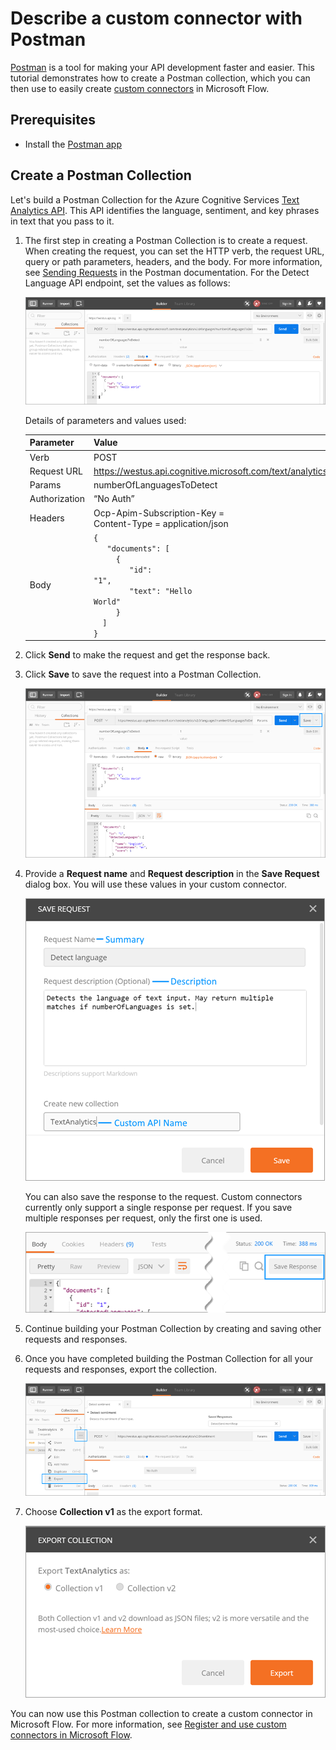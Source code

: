 <properties
	pageTitle="Describe a custom connector with Postman | Microsoft Flow"
	description="Create a Postman Collection for registering custom connectors"
	services=""
    suite="flow"
	documentationCenter=""
	authors="archnair"
	manager="anneta"
	editor=""/>

<tags
   ms.service="flow"
   ms.devlang="na"
   ms.topic="article"
   ms.tgt_pltfrm="na"
   ms.workload="na"
   ms.date="04/28/2017"
   ms.author="archanan"/>

# Describe a custom connector with Postman

[Postman](https://www.getpostman.com/) is a tool for making your API development faster and easier. This tutorial demonstrates how to create a Postman collection, which you can then use to easily create [custom connectors](register-custom-api.md) in Microsoft Flow.


## Prerequisites

- Install the [Postman app](https://www.getpostman.com/apps)


## Create a Postman Collection

Let's build a Postman Collection for the Azure Cognitive Services [Text Analytics API](https://www.microsoft.com/cognitive-services/en-us/text-analytics-api). This API identifies the language, sentiment, and key phrases in text that you pass to it.

1. The first step in creating a Postman Collection is to create a request. When creating the request, you can set the HTTP verb, the request URL, query or path parameters, headers, and the body. For more information, see [Sending Requests](https://www.getpostman.com/docs/requests) in the Postman documentation. For the Detect Language API endpoint, set the values as follows:

    ![Postman request](./media/postman-collection/request.png)

    Details of parameters and values used:

    | Parameter     | Value                                                                                |
    |---------------|--------------------------------------------------------------------------------------|
    | Verb          |  POST                                                                                |
    | Request URL   | https://westus.api.cognitive.microsoft.com/text/analytics/v2.0/languages             |
    | Params        | numberOfLanguagesToDetect                                                            |
    | Authorization | “No Auth”                                                                            |
    | Headers       |  Ocp-Apim-Subscription-Key = <your subscription key> <br/>Content-Type = application/json |
    | Body          |	<code>{<br/>&nbsp;&nbsp;&nbsp;"documents": [<br/>&nbsp;&nbsp;&nbsp;&nbsp;&nbsp;{<br/>&nbsp;&nbsp;&nbsp;&nbsp;&nbsp;&nbsp;&nbsp;&nbsp;"id": "1",<br/>&nbsp;&nbsp;&nbsp;&nbsp;&nbsp;&nbsp;&nbsp;&nbsp;"text": "Hello World"<br/>&nbsp;&nbsp;&nbsp;&nbsp;&nbsp;}<br/>&nbsp;&nbsp;]<br/>}<code>|

2. Click **Send** to make the request and get the response back.

3. Click **Save** to save the request into a Postman Collection.

    ![Postman response](./media/postman-collection/request-response-save.png)

4. Provide a **Request name** and **Request description** in the **Save Request** dialog box. You will use these values in your custom connector.

    ![Postman Save Collection](./media/postman-collection/save-request-note.png)

    You can also save the response to the request. Custom connectors currently only support a single response per request. If you save multiple responses per request, only the first one is used.

    ![Postman Save Response](./media/postman-collection/save-response.png)

5. Continue building your Postman Collection by creating and saving other requests and responses.

6. Once you have completed building the Postman Collection for all your requests and responses, export the collection.

    ![Postman Export](./media/postman-collection/export.png)

7. Choose **Collection v1** as the export format.

    ![Postman Export](./media/postman-collection/export2.png)

You can now use this Postman collection to create a custom connector in Microsoft Flow. For more information, see [Register and use custom connectors in Microsoft Flow](register-custom-api.md). 
